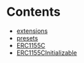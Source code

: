 

# Contents
- [extensions](/src/erc1155c/extensions)
- [presets](/src/erc1155c/presets)
- [ERC1155C](ERC1155C.sol/abstract.ERC1155C.md)
- [ERC1155CInitializable](ERC1155C.sol/abstract.ERC1155CInitializable.md)
